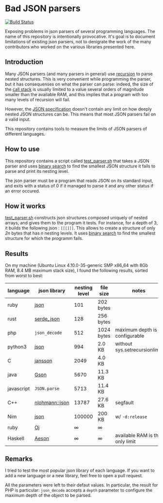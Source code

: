 # Bad JSON parsers
[![Build Status](https://travis-ci.org/lovasoa/bad_json_parsers.svg?branch=master)](https://travis-ci.org/lovasoa/bad_json_parsers)

Exposing problems in json parsers of several programming languages.
The name of this repository is intentionally provocative.
It's goal is to document limitations of existing json parsers, not to denigrate the work of the many contributors who worked on the various libraries presented here.

## Introduction

Many JSON parsers (and many parsers in general) use [recursion](https://en.wikipedia.org/wiki/Recursion_(computer_science))
to parse nested structures.
This is very convenient while programming the parser, but it has consequenses on what the parser can parse:
indeed, the size of the [call stack](https://en.wikipedia.org/wiki/Call_stack) is usually limited to a value several orders of magnitude smaller
than the available RAM, and this implies that a program with too many levels of recursion will fail.

However, the [JSON specification](http://www.ecma-international.org/publications/files/ECMA-ST/ECMA-404.pdf)
doesn't contain any limit on how deeply nested JSON structures can be.
This means that most JSON parsers fail on a valid input.

This repository contains tools to measure the limits of JSON parsers of different languages.

## How to use

This repository contains a script called [test_parser.sh](test_parser.sh) that takes a JSON parser and uses [binary search](https://en.wikipedia.org/wiki/Binary_search_algorithm) to find the smallest JSON structure it fails to parse and print its nesting level.

The json parser must be a program that reads JSON on its standard input, and exits with a status of 0 if it managed to parse it and any other status if an error occured.

## How it works

[test_parser.sh](test_parser.sh) constructs json structures composed uniquely of nested arrays, and gives them to the program it tests. For instance, for a depth of 3, it builds the following json : `[[[]]]`. This allows to create a structure of only *2n* bytes that has *n* nesting levels.
It uses [binary search](https://en.wikipedia.org/wiki/Binary_search_algorithm) to find the smallest structure for which the programm fails.

## Results

On my machine (Ubuntu Linux 4.10.0-35-generic SMP x86_64 with 8Gb RAM, 8.4 MB maximum stack size),
I found the following results, sorted from worst to best:

language   | json library                                                | nesting level | file size     | notes                         |
---------- | ----------------------------------------------------------- | ------------- | ------------- | ----------------------------- |
ruby       | [json](https://rubygems.org/gems/json/versions/1.8.3)       | 101           | 202 bytes     |
rust       | [serde_json](https://docs.serde.rs/serde_json/)             | 128           | 256 bytes     |
php        | `json_decode`                                               | 512           | 1024 bytes    | maximum depth is configurable |
python3    | [json](https://docs.python.org/3/library/json.html)         | 994           | 2.0 KB        | without sys.setrecursionlimit
C          | [jansson](https://jansson.readthedocs.io/)                  | 2049          | 4.0 KB        | 
java       | [Gson](https://github.com/google/gson)                      | 5670          | 11.3 KB       |
javascript | `JSON.parse`                                               | 5713          | 11.4 KB       |
C++        | [nlohmann::json](https://github.com/nlohmann/json)          | 13787         | 27.6 KB       | segfault
Nim        | [json](https://nim-lang.org/docs/json.html)                 | 100000        | 200 KB        | w/ `-d:release`
ruby       | [Oj](https://github.com/ohler55/oj)                         | ∞             | ∞             |
Haskell    | [Aeson](https://hackage.haskell.org/package/aeson)          | ∞             | ∞             | available RAM is the only limit


## Remarks

I tried to test the most popular json library of each language. If you want to add a new language or a new library,
feel free to open a pull request.

All the parameters were left to their defaut values. In particular, the result
for PHP is particular: `json_decode` accepts a `depth` parameter to configure
the maximum depth of the object to be parsed.
